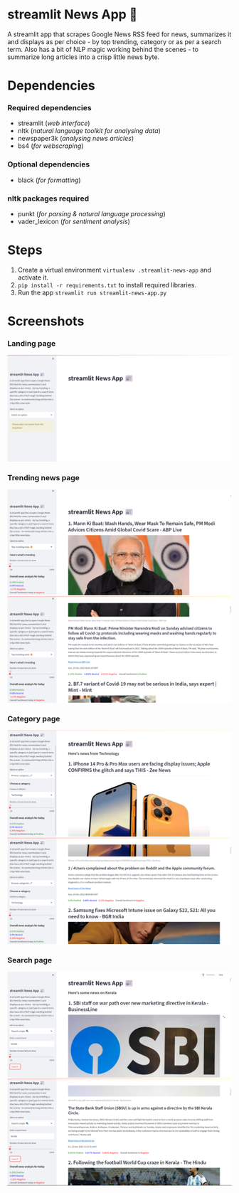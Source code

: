 # streamlit News App 📰
A streamlit app that scrapes Google News RSS feed for news, summarizes it and displays as per choice - by top trending, category or as per a search term. Also has a bit of NLP magic working behind the scenes - to summarize long articles into a crisp little news byte.

# Dependencies
### Required dependencies
* streamlit (*web interface*)
* nltk (*natural language toolkit for analysing data*)
* newspaper3k (*analysing news articles*)
* bs4 (*for webscraping*)

### Optional dependencies
* black (*for formatting*)
  
### nltk packages required
* punkt (*for parsing & natural language processing*)
* vader_lexicon (*for sentiment analysis*)
  
# Steps
1. Create a virtual environment ```virtualenv .streamlit-news-app``` and activate it.
2. ```pip install -r requirements.txt``` to install required libraries.
3. Run the app ```streamlit run streamlit-news-app.py ```

# Screenshots
### Landing page
![Landing Page](./screenshots/landing-page.png "Landing Page")
### Trending news page
![Trending #1](./screenshots/trending-news-img-1.png "Trending #1")
![Trending #2](./screenshots/trending-news-img-2.png "Trending #2")
### Category page
![Category #1](./screenshots/category-news-tech-img-1.png "Category #1")
![Category #2](./screenshots/category-news-tech-img-2.png "Category #2")
### Search page
![Search #1](./screenshots/search-news-img-1.png "Search #1")
![Search #2](./screenshots/search-news-img-2.png "Search #2")


